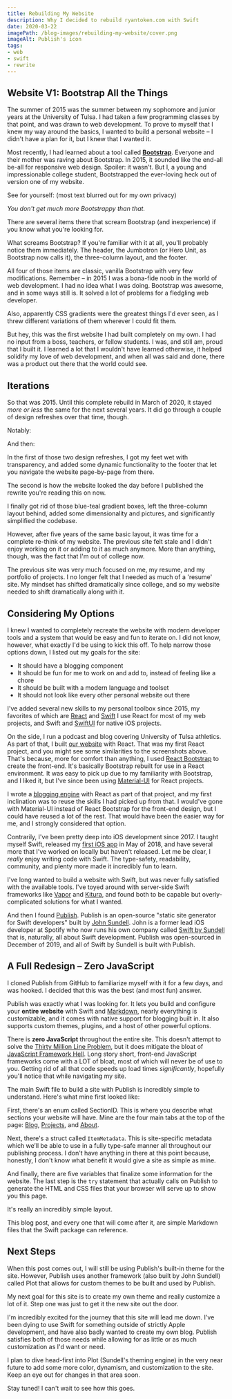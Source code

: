 ```yaml
---
title: Rebuilding My Website
description: Why I decided to rebuild ryantoken.com with Swift
date: 2020-03-22
imagePath: /blog-images/rebuilding-my-website/cover.png
imageAlt: Publish's icon
tags:
- web
- swift
- rewrite
---
```


<script>
	import ResizableImage from '$lib/components/ResizableImage.svelte'
</script>

## Website V1: Bootstrap All the Things

The summer of 2015 was the summer between my sophomore and junior years at the University of Tulsa. I had taken a few programming classes by that point, and was drawn to web development. To prove to myself that I knew my way around the basics, I wanted to build a personal website – I didn't have a plan for it, but I knew that I wanted it.

Most recently, I had learned about a tool called <b><a href="https://getbootstrap.com" target="_blank" rel="noreferrer">Bootstrap</a></b>. Everyone and their mother was raving about Bootstrap. In 2015, it sounded like the end-all be-all for responsive web design. Spoiler: it wasn't. But I, a young and impressionable college student, Bootstrapped the ever-loving heck out of version one of my website.

See for yourself: (most text blurred out for my own privacy)

<ResizableImage src="/blog-images/rebuilding-my-website/rmw-websiteV1-blurred.png" altText="ryantoken.com v1" />

*You don't get much more Bootstrappy than that.*

There are several items there that scream Bootstrap (and inexperience) if you know what you're looking for.

What screams Bootstrap? If you're familiar with it at all, you'll probably notice them immediately. The header, the Jumbotron (or Hero Unit, as Bootstrap now calls it), the three-column layout, and the footer.

All four of those items are classic, vanilla Bootstrap with very few modifications. Remember – in 2015 I was a bona-fide noob in the world of web development. I had no idea what I was doing. Bootstrap was awesome, and in some ways still is. It solved a lot of problems for a fledgling web developer.

Also, apparently CSS gradients were the greatest things I'd ever seen, as I threw different variations of them wherever I could fit them.

But hey, this was the first website I had built completely on my own. I had no input from a boss, teachers, or fellow students. I was, and still am, proud that I built it. I learned a lot that I wouldn't have learned otherwise, it helped solidify my love of web development, and when all was said and done, there was a product out there that the world could see.

## Iterations

So that was 2015. Until this complete rebuild in March of 2020, it stayed *more or less* the same for the next several years. It did go through a couple of design refreshes over that time, though.

Notably:

<ResizableImage src="/blog-images/rebuilding-my-website/rmw-websiteV2-blurred.png" altText="ryantoken.com v2" />

And then:

<ResizableImage src="/blog-images/rebuilding-my-website/rmw-websiteV3-blurred.png" altText="ryantoken.com v3" />

In the first of those two design refreshes, I got my feet wet with transparency, and added some dynamic functionality to the footer that let you navigate the website page-by-page from there.

The second is how the website looked the day before I published the rewrite you're reading this on now.

I finally got rid of those blue-teal gradient boxes, left the three-column layout behind, added some dimensionality and pictures, and significantly simplified the codebase.

However, after five years of the same basic layout, it was time for a complete re-think of my website. The previous site felt stale and I didn't enjoy working on it or adding to it as much anymore. More than anything, though, was the fact that I'm out of college now.

The previous site was very much focused on me, my resume, and my portfolio of projects. I no longer felt that I needed as much of a 'resume' site. My mindset has shifted dramatically since college, and so my website needed to shift dramatically along with it.

## Considering My Options

I knew I wanted to completely recreate the website with modern developer tools and a system that would be easy and fun to iterate on. I did not know, however, what exactly I'd be using to kick this off. To help narrow those options down, I listed out my goals for the site:

* It should have a blogging component
* It should be fun for me to work on and add to, instead of feeling like a chore
* It should be built with a modern language and toolset
* It should not look like every other personal website out there

I've added several new skills to my personal toolbox since 2015, my favorites of which are <a href="https://reactjs.org" target="_blank" rel="noreferrer">React</a> and <a href="https://developer.apple.com/swift" target="_blank" rel="noreferrer">Swift</a> I use React for most of my web projects, and Swift and <a href="https://developer.apple.come/xcode/swiftui.com" target="_blank" rel="noreferrer">SwiftUI</a> for native iOS projects.

On the side, I run a podcast and blog covering University of Tulsa athletics. As part of that, I built <a href ="https://thegoldenhurricast.com" target="_blank" rel="noreferrer">our website</a> with React. That was my first React project, and you might see some similarities to the screenshots above. That's because, more for comfort than anything, I used <a href="https://react-bootstrap.github.io" target="_blank" rel="noreferrer">React Bootstrap</a> to create the front-end. It's basically Bootstrap rebuilt for use in a React environment. It was easy to pick up due to my familiarity with Bootstrap, and I liked it, but I've since been using <a href="https://material-ui.com" target="_blank" rel="noreferrer">Material-UI</a> for React projects.

I wrote a <a href="https://thegoldenhurricast.com/blog" target="_blank" rel="noreferrer">blogging engine</a> with React as part of that project, and my first inclination was to reuse the skills I had picked up from that. I would've gone with Material-UI instead of React Bootstrap for the front-end design, but I could have reused a lot of the rest. That would have been the easier way for me, and I strongly considered that option.

Contrarily, I've been pretty deep into iOS development since 2017. I taught myself Swift, released my <a href="https://apps.apple.com/us/app/catchup-keep-in-touch/id1358023550" target="_blank" rel="noreferrer">first iOS app</a> in May of 2018, and have several more that I've worked on locally but haven't released. Let me be clear, I *really* enjoy writing code with Swift. The type-safety, readability, community, and plenty more made it incredibly fun to learn.

I've long wanted to build a website with Swift, but was never fully satisfied with the available tools. I've toyed around with server-side Swift frameworks like <a href="https://vapor.codes" target="_blank" rel="noreferrer">Vapor</a> and <a href="https://kitura.io" target="_blank" rel="noreferrer">Kitura</a>, and found both to be capable but overly-complicated solutions for what I wanted.

And then I found <a href="https://github.com/JohnSundell/Publish" target="_blank" rel="noreferrer">Publish</a>. Publish is an open-source "static site generator for Swift developers" built by <a href="https://twitter.com/johnsundell" target="_blank" rel="noreferrer">John Sundell</a>. John is a former lead iOS developer at Spotify who now runs his own company called <a href="https://swiftbysundell.com" target="_blank" rel="noreferrer">Swift by Sundell</a> that is, naturally, all about Swift development. Publish was open-sourced in December of 2019, and all of Swift by Sundell is built with Publish.

## A Full Redesign – Zero JavaScript

I cloned Publish from GitHub to familiarize myself with it for a few days, and was hooked. I decided that this was the best (and most fun) answer.

Publish was exactly what I was looking for. It lets you build and configure your **entire website** with Swift and <a href="https://daringfireball.net/projects/markdown" target="_blank" rel="noreferrer">Markdown</a>, nearly everything is customizable, and it comes with native support for blogging built in. It also supports custom themes, plugins, and a host of other powerful options.

There is **zero JavaScript** throughout the entire site. This doesn't attempt to solve the <a href="https://www.youtube.com/watch?v=kZRE7HIO3vk&t=4160s" target="_blank" rel="noreferrer">Thirty Million Line Problem</a>, but it does mitigate the bloat of <a href="https://hackernoon.com/how-it-feels-to-learn-javascript-in-2016-d3a717dd577f" target="_blank" rel="noreferrer">JavaScript Framework Hell</a>. Long story short, front-end JavaScript frameworks come with a LOT of bloat, most of which will never be of use to you. Getting rid of all that code speeds up load times *significantly*, hopefully you'll notice that while navigating my site.

The main Swift file to build a site with Publish is incredibly simple to understand. Here's what mine first looked like:

<ResizableImage src="/blog-images/rebuilding-my-website/rmw-publish-basic.png" altText="main.swift file in Publish" />

First, there's an enum called SectionID. This is where you describe what sections your website will have. Mine are the four main tabs at the top of the page: <a href="/blog">Blog</a>, <a href="/projects">Projects</a>, and <a href="/about">About</a>.

Next, there's a struct called `ItemMetadata`. This is site-specific metadata which we’ll be able to use in a fully type-safe manner all throughout our publishing process. I don't have anything in there at this point because, honestly, I don't know what benefit it would give a site as simple as mine.

And finally, there are five variables that finalize some information for the website. The last step is the `try` statement that actually calls on Publish to generate the HTML and CSS files that your browser will serve up to show you this page.

It's really an incredibly simple layout.

This blog post, and every one that will come after it, are simple Markdown files that the Swift package can reference.

## Next Steps

When this post comes out, I will still be using Publish's built-in theme for the site. However, Publish uses another framework (also built by John Sundell) called Plot that allows for custom themes to be built and used by Publish.

My next goal for this site is to create my own theme and really customize a lot of it. Step one was just to get it the new site out the door.

I'm incredibly excited for the journey that this site will lead me down. I've been dying to use Swift for something outside of strictly Apple development, and have also badly wanted to create my own blog. Publish satisfies both of those needs while allowing for as little or as much customization as I'd want or need.

I plan to dive head-first into Plot (Sundell's theming engine) in the very near future to add some more color, dynamism, and customization to the site. Keep an eye out for changes in that area soon.

Stay tuned! I can't wait to see how this goes.

